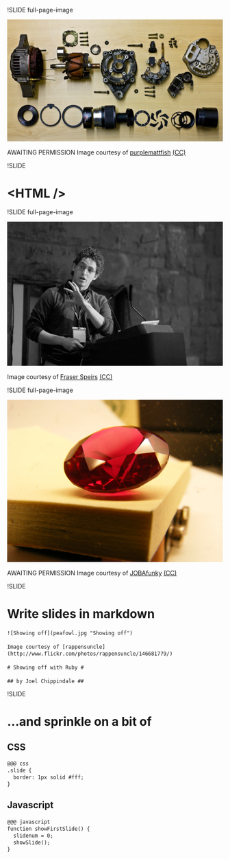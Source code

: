 !SLIDE full-page-image

![Exploded](exploded.jpg "Exploded")

AWAITING PERMISSION Image courtesy of <span xmlns:cc="http://creativecommons.org/ns#" about="http://www.flickr.com/photos/purplemattfish/3299198538/"><a rel="cc:attributionURL" href="http://www.flickr.com/photos/purplemattfish/">purplemattfish</a> <a rel="license" href="http://creativecommons.org/licenses/by-nc-nd/2.0/">(CC)</a></span>


!SLIDE

# &lt;HTML /> #


!SLIDE full-page-image

![Scott Chacon](scott.jpg "Scott Chacon")

Image courtesy of <span xmlns:cc="http://creativecommons.org/ns#" about="http://www.flickr.com/photos/fraserspeirs/3395523242/"><a rel="cc:attributionURL" href="http://www.flickr.com/photos/fraserspeirs/">Fraser Speirs</a> <a rel="license" href="http://creativecommons.org/licenses/by/2.0/">(CC)</a></span>


!SLIDE full-page-image

![Ruby](ruby.jpg "ruby")

AWAITING PERMISSION Image courtesy of <span xmlns:cc="http://creativecommons.org/ns#" about="http://www.flickr.com/photos/jobafunky/4055955887/"><a rel="cc:attributionURL" href="http://www.flickr.com/photos/jobafunky/">JOBAfunky</a> <a rel="license" href="http://creativecommons.org/licenses/by-nc-nd/2.0/">(CC)</a></span>


!SLIDE

# Write slides in markdown #

    ![Showing off](peafowl.jpg "Showing off")
    
    Image courtesy of [rappensuncle](http://www.flickr.com/photos/rappensuncle/146681779/)
    
    # Showing off with Ruby #
    
    ## by Joel Chippindale ##


!SLIDE

# ...and sprinkle on a bit of #

## CSS ##

    @@@ css
    .slide {
      border: 1px solid #fff;
    }

## Javascript ##

    @@@ javascript
    function showFirstSlide() {
      slidenum = 0;
      showSlide();
    }


